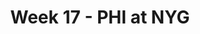 ---
layout: game
title: Week 17 - PHI at NYG
season: 2014
game_id: 2014_17_PHI_NYG
away_team: PHI
home_team: NYG
---